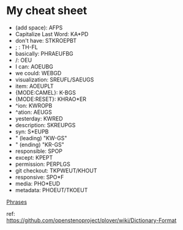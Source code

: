 # My cheat sheet

 * (add space): AFPS
 * Capitalize Last Word: KA*PD
 * don't have: STKROEPBT
 * ; : TH-FL
 * basically: PHRAEUFBG
 * /: OEU
 * I can: AOEUBG
 * we could: WEBGD
 * visualization: SREUFL/SAEUGS
 * item: AOEUPLT
 * {MODE:CAMEL}: K-BGS
 * {MODE:RESET}: KHRAO*ER
 * ^ion: KWROPB
 * ^ation: AEUGS
 * yesterday: KWRED
 * description: SKREUPGS
 * syn: S*EUPB
 * " (leading) "KW-GS"
 * " (ending) "KR-GS"
 * responsible: SPOP
 * except: KPEPT
 * permission: PERPLGS
 * git checkout: TKPWEUT/KHOUT
 * responsive: SPO*F
 * media: PHO*EUD
 * metadata: PHOEUT/TKOEUT


[Phrases](Phrases.md)  

ref:  
https://github.com/openstenoproject/plover/wiki/Dictionary-Format